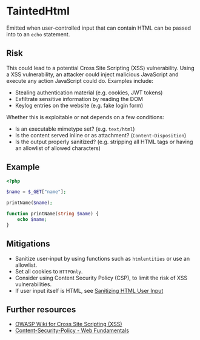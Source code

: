 # TaintedHtml

Emitted when user-controlled input that can contain HTML can be passed into to an `echo` statement.

## Risk

This could lead to a potential Cross Site Scripting (XSS) vulnerability. Using a XSS vulnerability, an attacker could inject malicious JavaScript and execute any action JavaScript could do. Examples include:

- Stealing authentication material (e.g. cookies, JWT tokens)
- Exfiltrate sensitive information by reading the DOM
- Keylog entries on the website (e.g. fake login form)

Whether this is exploitable or not depends on a few conditions:

- Is an executable mimetype set? (e.g. `text/html`)
- Is the content served inline or as attachment? (`Content-Disposition`)
- Is the output properly sanitized? (e.g. stripping all HTML tags or having an allowlist of allowed characters)

## Example

```php
<?php

$name = $_GET["name"];

printName($name);

function printName(string $name) {
    echo $name;
}
```

## Mitigations

- Sanitize user-input by using functions such as `htmlentities` or use an allowlist.
- Set all cookies to `HTTPOnly`.
- Consider using Content Security Policy (CSP), to limit the risk of XSS vulnerabilities.
- If user input itself is HTML, see [Sanitizing HTML User Input](../../security_analysis/avoiding_false_positives.md#sanitizing-html-user-input)

## Further resources

- [OWASP Wiki for Cross Site Scripting (XSS)](https://owasp.org/www-community/attacks/xss/)
- [Content-Security-Policy - Web Fundamentals](https://developers.google.com/web/fundamentals/security/csp)

